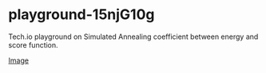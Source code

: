 # playground-15njG10g
Tech.io playground on Simulated Annealing coefficient between energy and score function.

[Image](https://github.com/iadevoops/playground-15njG10g/blob/master/sa.gif)

